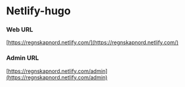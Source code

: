 # Netlify-hugo

### Web URL
[https://regnskapnord.netlify.com/](https://regnskapnord.netlify.com/)

### Admin URL
[https://regnskapnord.netlify.com/admin](https://regnskapnord.netlify.com/admin)


